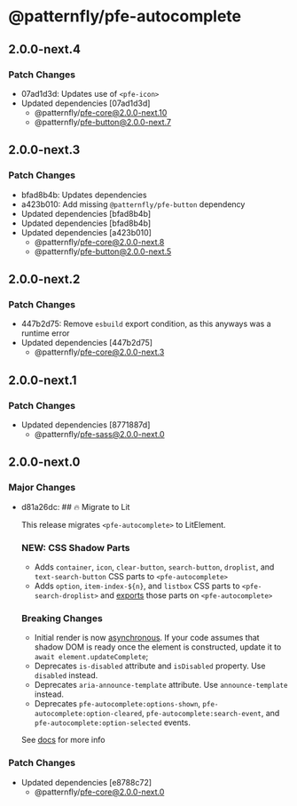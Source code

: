 # @patternfly/pfe-autocomplete

## 2.0.0-next.4

### Patch Changes

- 07ad1d3d: Updates use of `<pfe-icon>`
- Updated dependencies [07ad1d3d]
  - @patternfly/pfe-core@2.0.0-next.10
  - @patternfly/pfe-button@2.0.0-next.7

## 2.0.0-next.3

### Patch Changes

- bfad8b4b: Updates dependencies
- a423b010: Add missing `@patternfly/pfe-button` dependency
- Updated dependencies [bfad8b4b]
- Updated dependencies [bfad8b4b]
- Updated dependencies [a423b010]
  - @patternfly/pfe-core@2.0.0-next.8
  - @patternfly/pfe-button@2.0.0-next.5

## 2.0.0-next.2

### Patch Changes

- 447b2d75: Remove `esbuild` export condition, as this anyways was a runtime error
- Updated dependencies [447b2d75]
  - @patternfly/pfe-core@2.0.0-next.3

## 2.0.0-next.1

### Patch Changes

- Updated dependencies [8771887d]
  - @patternfly/pfe-sass@2.0.0-next.0

## 2.0.0-next.0

### Major Changes

- d81a26dc: ## 🔥 Migrate to Lit

  This release migrates `<pfe-autocomplete>` to LitElement.

  ### NEW: CSS Shadow Parts

  - Adds `container`, `icon`, `clear-button`, `search-button`, `droplist`, and `text-search-button` CSS parts to `<pfe-autocomplete>`
  - Adds `option`, `item-index-${n}`, and `listbox` CSS parts to `<pfe-search-droplist>` and [exports](https://developer.mozilla.org/en-US/docs/Web/HTML/Global_attributes#attr-exportparts) those parts on `<pfe-autocomplete>`

  ### Breaking Changes

  - Initial render is now [asynchronous](https://lit.dev/docs/components/lifecycle/#reactive-update-cycle).
    If your code assumes that shadow DOM is ready once the element is constructed, update it to `await element.updateComplete`;
  - Deprecates `is-disabled` attribute and `isDisabled` property. Use `disabled` instead.
  - Deprecates `aria-announce-template` attribute. Use `announce-template` instead.
  - Deprecates `pfe-autocomplete:options-shown`, `pfe-autocomplete:option-cleared`, `pfe-autocomplete:search-event`, and `pfe-autocomplete:option-selected` events.

  See [docs](https://patternflyelements.org/components/autocomplete/) for more info

### Patch Changes

- Updated dependencies [e8788c72]
  - @patternfly/pfe-core@2.0.0-next.0
